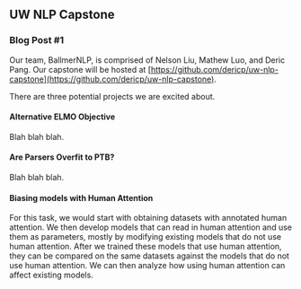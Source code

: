 ## UW NLP Capstone

### Blog Post \#1

Our team, BallmerNLP, is comprised of Nelson Liu, Mathew Luo, and Deric Pang.
Our capstone will be hosted at
[https://github.com/dericp/uw-nlp-capstone](https://github.com/dericp/uw-nlp-capstone).

There are three potential projects we are excited about.

#### Alternative ELMO Objective

Blah blah blah.

#### Are Parsers Overfit to PTB?

Blah blah blah.

#### Biasing models with Human Attention

For this task, we would start with obtaining datasets with annotated human
attention. We then develop models that can read in human attention and use them
as parameters, mostly by modifying existing models that do not use human attention.
After we trained these models that use human attention, they can be compared
on the same datasets against the models that do not use human attention. We
can then analyze how using human attention can affect existing models.
